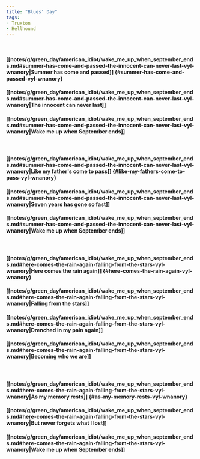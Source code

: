 ```yaml
---
title: "Blues' Day"
tags:
- Truxton
- Hellhound
---
```

&nbsp;
#### [[notes/g/green_day/american_idiot/wake_me_up_when_september_ends.md#summer-has-come-and-passed-the-innocent-can-never-last-vyl-wnanory|Summer has come and passed]] {#summer-has-come-and-passed-vyl-wnanory}
#### [[notes/g/green_day/american_idiot/wake_me_up_when_september_ends.md#summer-has-come-and-passed-the-innocent-can-never-last-vyl-wnanory|The innocent can never last]]
#### [[notes/g/green_day/american_idiot/wake_me_up_when_september_ends.md#summer-has-come-and-passed-the-innocent-can-never-last-vyl-wnanory|Wake me up when September ends]]
&nbsp;
#### [[notes/g/green_day/american_idiot/wake_me_up_when_september_ends.md#summer-has-come-and-passed-the-innocent-can-never-last-vyl-wnanory|Like my father's come to pass]] {#like-my-fathers-come-to-pass-vyl-wnanory}
#### [[notes/g/green_day/american_idiot/wake_me_up_when_september_ends.md#summer-has-come-and-passed-the-innocent-can-never-last-vyl-wnanory|Seven years has gone so fast]]
#### [[notes/g/green_day/american_idiot/wake_me_up_when_september_ends.md#summer-has-come-and-passed-the-innocent-can-never-last-vyl-wnanory|Wake me up when September ends]]
&nbsp;
#### [[notes/g/green_day/american_idiot/wake_me_up_when_september_ends.md#here-comes-the-rain-again-falling-from-the-stars-vyl-wnanory|Here comes the rain again]] {#here-comes-the-rain-again-vyl-wnanory}
#### [[notes/g/green_day/american_idiot/wake_me_up_when_september_ends.md#here-comes-the-rain-again-falling-from-the-stars-vyl-wnanory|Falling from the stars]]
#### [[notes/g/green_day/american_idiot/wake_me_up_when_september_ends.md#here-comes-the-rain-again-falling-from-the-stars-vyl-wnanory|Drenched in my pain again]]
#### [[notes/g/green_day/american_idiot/wake_me_up_when_september_ends.md#here-comes-the-rain-again-falling-from-the-stars-vyl-wnanory|Becoming who we are]]
&nbsp;
#### [[notes/g/green_day/american_idiot/wake_me_up_when_september_ends.md#here-comes-the-rain-again-falling-from-the-stars-vyl-wnanory|As my memory rests]] {#as-my-memory-rests-vyl-wnanory}
#### [[notes/g/green_day/american_idiot/wake_me_up_when_september_ends.md#here-comes-the-rain-again-falling-from-the-stars-vyl-wnanory|But never forgets what I lost]]
#### [[notes/g/green_day/american_idiot/wake_me_up_when_september_ends.md#here-comes-the-rain-again-falling-from-the-stars-vyl-wnanory|Wake me up when September ends]]
